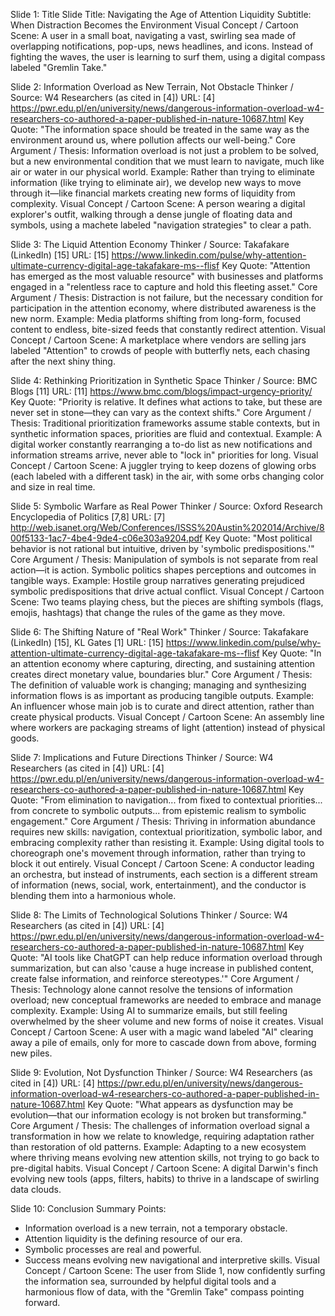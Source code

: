 Slide 1: Title Slide
Title: Navigating the Age of Attention Liquidity
Subtitle: When Distraction Becomes the Environment
Visual Concept / Cartoon Scene: A user in a small boat, navigating a vast, swirling sea made of overlapping notifications, pop-ups, news headlines, and icons. Instead of fighting the waves, the user is learning to surf them, using a digital compass labeled "Gremlin Take."

Slide 2: Information Overload as New Terrain, Not Obstacle
Thinker / Source: W4 Researchers (as cited in [4])
URL: [4] https://pwr.edu.pl/en/university/news/dangerous-information-overload-w4-researchers-co-authored-a-paper-published-in-nature-10687.html
Key Quote: "The information space should be treated in the same way as the environment around us, where pollution affects our well-being."
Core Argument / Thesis: Information overload is not just a problem to be solved, but a new environmental condition that we must learn to navigate, much like air or water in our physical world.
Example: Rather than trying to eliminate information (like trying to eliminate air), we develop new ways to move through it—like financial markets creating new forms of liquidity from complexity.
Visual Concept / Cartoon Scene: A person wearing a digital explorer's outfit, walking through a dense jungle of floating data and symbols, using a machete labeled "navigation strategies" to clear a path.

Slide 3: The Liquid Attention Economy
Thinker / Source: Takafakare (LinkedIn) [15]
URL: [15] https://www.linkedin.com/pulse/why-attention-ultimate-currency-digital-age-takafakare-ms--flisf
Key Quote: "Attention has emerged as the most valuable resource" with businesses and platforms engaged in a "relentless race to capture and hold this fleeting asset."
Core Argument / Thesis: Distraction is not failure, but the necessary condition for participation in the attention economy, where distributed awareness is the new norm.
Example: Media platforms shifting from long-form, focused content to endless, bite-sized feeds that constantly redirect attention.
Visual Concept / Cartoon Scene: A marketplace where vendors are selling jars labeled "Attention" to crowds of people with butterfly nets, each chasing after the next shiny thing.

Slide 4: Rethinking Prioritization in Synthetic Space
Thinker / Source: BMC Blogs [11]
URL: [11] https://www.bmc.com/blogs/impact-urgency-priority/
Key Quote: "Priority is relative. It defines what actions to take, but these are never set in stone—they can vary as the context shifts."
Core Argument / Thesis: Traditional prioritization frameworks assume stable contexts, but in synthetic information spaces, priorities are fluid and contextual.
Example: A digital worker constantly rearranging a to-do list as new notifications and information streams arrive, never able to "lock in" priorities for long.
Visual Concept / Cartoon Scene: A juggler trying to keep dozens of glowing orbs (each labeled with a different task) in the air, with some orbs changing color and size in real time.

Slide 5: Symbolic Warfare as Real Power
Thinker / Source: Oxford Research Encyclopedia of Politics [7,8]
URL: [7] http://web.isanet.org/Web/Conferences/ISSS%20Austin%202014/Archive/800f5133-1ac7-4be4-9de4-c06e303a9204.pdf
Key Quote: "Most political behavior is not rational but intuitive, driven by 'symbolic predispositions.'"
Core Argument / Thesis: Manipulation of symbols is not separate from real action—it is action. Symbolic politics shapes perceptions and outcomes in tangible ways.
Example: Hostile group narratives generating prejudiced symbolic predispositions that drive actual conflict.
Visual Concept / Cartoon Scene: Two teams playing chess, but the pieces are shifting symbols (flags, emojis, hashtags) that change the rules of the game as they move.

Slide 6: The Shifting Nature of "Real Work"
Thinker / Source: Takafakare (LinkedIn) [15], KL Gates [1]
URL: [15] https://www.linkedin.com/pulse/why-attention-ultimate-currency-digital-age-takafakare-ms--flisf
Key Quote: "In an attention economy where capturing, directing, and sustaining attention creates direct monetary value, boundaries blur."
Core Argument / Thesis: The definition of valuable work is changing; managing and synthesizing information flows is as important as producing tangible outputs.
Example: An influencer whose main job is to curate and direct attention, rather than create physical products.
Visual Concept / Cartoon Scene: An assembly line where workers are packaging streams of light (attention) instead of physical goods.

Slide 7: Implications and Future Directions
Thinker / Source: W4 Researchers (as cited in [4])
URL: [4] https://pwr.edu.pl/en/university/news/dangerous-information-overload-w4-researchers-co-authored-a-paper-published-in-nature-10687.html
Key Quote: "From elimination to navigation... from fixed to contextual priorities... from concrete to symbolic outputs... from epistemic realism to symbolic engagement."
Core Argument / Thesis: Thriving in information abundance requires new skills: navigation, contextual prioritization, symbolic labor, and embracing complexity rather than resisting it.
Example: Using digital tools to choreograph one's movement through information, rather than trying to block it out entirely.
Visual Concept / Cartoon Scene: A conductor leading an orchestra, but instead of instruments, each section is a different stream of information (news, social, work, entertainment), and the conductor is blending them into a harmonious whole.

Slide 8: The Limits of Technological Solutions
Thinker / Source: W4 Researchers (as cited in [4])
URL: [4] https://pwr.edu.pl/en/university/news/dangerous-information-overload-w4-researchers-co-authored-a-paper-published-in-nature-10687.html
Key Quote: "AI tools like ChatGPT can help reduce information overload through summarization, but can also 'cause a huge increase in published content, create false information, and reinforce stereotypes.'"
Core Argument / Thesis: Technology alone cannot resolve the tensions of information overload; new conceptual frameworks are needed to embrace and manage complexity.
Example: Using AI to summarize emails, but still feeling overwhelmed by the sheer volume and new forms of noise it creates.
Visual Concept / Cartoon Scene: A user with a magic wand labeled "AI" clearing away a pile of emails, only for more to cascade down from above, forming new piles.

Slide 9: Evolution, Not Dysfunction
Thinker / Source: W4 Researchers (as cited in [4])
URL: [4] https://pwr.edu.pl/en/university/news/dangerous-information-overload-w4-researchers-co-authored-a-paper-published-in-nature-10687.html
Key Quote: "What appears as dysfunction may be evolution—that our information ecology is not broken but transforming."
Core Argument / Thesis: The challenges of information overload signal a transformation in how we relate to knowledge, requiring adaptation rather than restoration of old patterns.
Example: Adapting to a new ecosystem where thriving means evolving new attention skills, not trying to go back to pre-digital habits.
Visual Concept / Cartoon Scene: A digital Darwin's finch evolving new tools (apps, filters, habits) to thrive in a landscape of swirling data clouds.

Slide 10: Conclusion
Summary Points:
- Information overload is a new terrain, not a temporary obstacle.
- Attention liquidity is the defining resource of our era.
- Symbolic processes are real and powerful.
- Success means evolving new navigational and interpretive skills.
Visual Concept / Cartoon Scene: The user from Slide 1, now confidently surfing the information sea, surrounded by helpful digital tools and a harmonious flow of data, with the "Gremlin Take" compass pointing forward.
